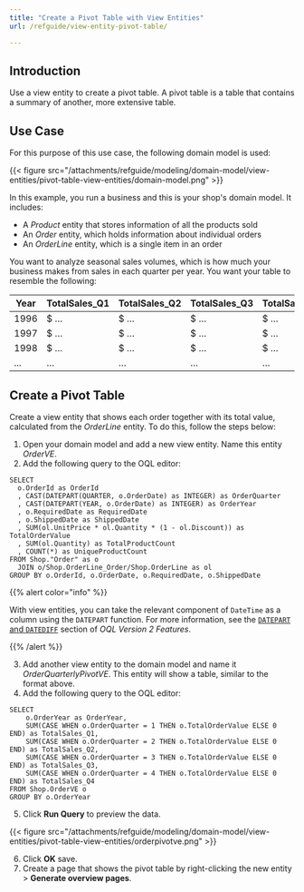 ```yaml
---
title: "Create a Pivot Table with View Entities"
url: /refguide/view-entity-pivot-table/

---
```


## Introduction

Use a view entity to create a pivot table. A pivot table is a table that contains a summary of another, more extensive table.

## Use Case

For this purpose of this use case, the following domain model is used:

{{< figure src="/attachments/refguide/modeling/domain-model/view-entities/pivot-table-view-entities/domain-model.png" >}}

In this example, you run a business and this is your shop's domain model. It includes:

* A *Product* entity that stores information of all the products sold
* An *Order* entity, which holds information about individual orders
* An *OrderLine* entity, which is a single item in an order

You want to analyze seasonal sales volumes, which is how much your business makes from sales in each quarter per year. You want your table to resemble the following:

| Year | TotalSales_Q1 | TotalSales_Q2 | TotalSales_Q3 | TotalSales_Q4| 
|------|---------------|---------------|---------------|---------------|
| 1996 | $ …           | $ …           |  $ …          |  $ …          |   
| 1997 | $ …           | $ …           |  $ …          |  $ …          | 
| 1998 | $ …           | $ …           |  $ …          |  $ …          | 
| ...  | …             | …             |  …            |  …            |

## Create a Pivot Table

Create a view entity that shows each order together with its total value, calculated from the *OrderLine* entity. To do this, follow the steps below:

1. Open your domain model and add a new view entity. Name this entity *OrderVE*.
2. Add the following query to the OQL editor:

  ```
  SELECT
    o.OrderId as OrderId
    , CAST(DATEPART(QUARTER, o.OrderDate) as INTEGER) as OrderQuarter
    , CAST(DATEPART(YEAR, o.OrderDate) as INTEGER) as OrderYear
    , o.RequiredDate as RequiredDate
    , o.ShippedDate as ShippedDate
    , SUM(ol.UnitPrice * ol.Quantity * (1 - ol.Discount)) as TotalOrderValue
    , SUM(ol.Quantity) as TotalProductCount
    , COUNT(*) as UniqueProductCount
  FROM Shop."Order" as o
    JOIN o/Shop.OrderLine_Order/Shop.OrderLine as ol
  GROUP BY o.OrderId, o.OrderDate, o.RequiredDate, o.ShippedDate
  ```

{{% alert color="info" %}}

With view entities, you can take the relevant component of `DateTime` as a column using the `DATEPART` function. For more information, see the [`DATEPART` and `DATEDIFF`](/refguide/oql-v2/#date-validations) section of *OQL Version 2 Features*.

{{% /alert %}}

3. Add another view entity to the domain model and name it *OrderQuarterlyPivotVE*. This entity will show a table, similar to the format above.
4. Add the following query to the OQL editor:

  ```
  SELECT
      o.OrderYear as OrderYear,
      SUM(CASE WHEN o.OrderQuarter = 1 THEN o.TotalOrderValue ELSE 0 END) as TotalSales_Q1,
      SUM(CASE WHEN o.OrderQuarter = 2 THEN o.TotalOrderValue ELSE 0 END) as TotalSales_Q2,
      SUM(CASE WHEN o.OrderQuarter = 3 THEN o.TotalOrderValue ELSE 0 END) as TotalSales_Q3,
      SUM(CASE WHEN o.OrderQuarter = 4 THEN o.TotalOrderValue ELSE 0 END) as TotalSales_Q4
  FROM Shop.OrderVE o
  GROUP BY o.OrderYear
```

5. Click **Run Query** to preview the data.

  {{< figure src="/attachments/refguide/modeling/domain-model/view-entities/pivot-table-view-entities/orderpivotve.png" >}}

6. Click **OK** save. 
7. Create a page that shows the pivot table by right-clicking the new entity > **Generate overview pages**.